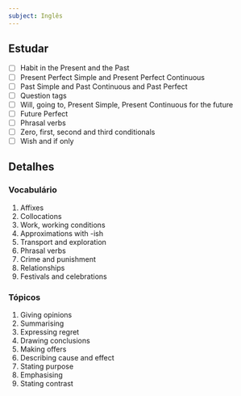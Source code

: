 ```yaml
---
subject: Inglês
---
```


## Estudar
- [ ] Habit in the Present and the Past 
- [ ] Present Perfect Simple and Present Perfect Continuous 
- [ ] Past Simple and Past Continuous and Past Perfect 
- [ ] Question tags 
- [ ] Will, going to, Present Simple, Present Continuous for the future 
- [ ] Future Perfect 
- [ ] Phrasal verbs 
- [ ] Zero, first, second and third conditionals 
- [ ] Wish and if only 

## Detalhes
### Vocabulário
1. Affixes
2. Collocations
3. Work, working conditions
4. Approximations with -ish
5. Transport and exploration
6. Phrasal verbs
7. Crime and punishment
8. Relationships
9. Festivals and celebrations

### Tópicos
1. Giving opinions
2. Summarising
3. Expressing regret
4. Drawing conclusions
5. Making offers
6. Describing cause and effect
7. Stating purpose
8. Emphasising
9. Stating contrast
